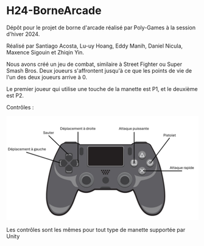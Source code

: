 # H24-BorneArcade

Dépôt pour le projet de borne d'arcade réalisé par Poly-Games à la session d'hiver 2024.

Réalisé par Santiago Acosta, Lu-uy Hoang, Eddy Manih, Daniel Nicula, Maxence Sigouin et Zhiqin Yin.

Nous avons créé un jeu de combat, similaire à Street Fighter ou Super Smash Bros. Deux joueurs s'affrontent jusqu'à ce que les points de vie de l'un des deux joueurs arrive à 0.

Le premier joueur qui utilise une touche de la manette est P1, et le deuxième est P2.

Contrôles : 

![Contrôles](BindingsBorneH24.png)

Les contrôles sont les mêmes pour tout type de manette supportée par Unity
